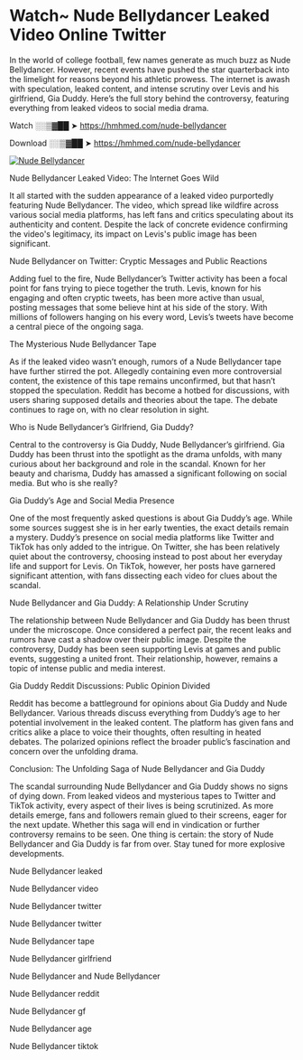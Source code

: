 # Watch~ Nude Bellydancer Leaked Video Online Twitter

In the world of college football, few names generate as much buzz as Nude Bellydancer. However, recent events have pushed the star quarterback into the limelight for reasons beyond his athletic prowess. The internet is awash with speculation, leaked content, and intense scrutiny over Levis and his girlfriend, Gia Duddy. Here’s the full story behind the controversy, featuring everything from leaked videos to social media drama.

Watch ░░▒▓██ ➤ https://hmhmed.com/nude-bellydancer

Download ░░▒▓██ ➤ https://hmhmed.com/nude-bellydancer

[![Nude Bellydancer](https://i.imgur.com/dJHk4Zq.gif)](https://hmhmed.com/nude-bellydancer)

Nude Bellydancer Leaked Video: The Internet Goes Wild

It all started with the sudden appearance of a leaked video purportedly featuring Nude Bellydancer. The video, which spread like wildfire across various social media platforms, has left fans and critics speculating about its authenticity and content. Despite the lack of concrete evidence confirming the video's legitimacy, its impact on Levis's public image has been significant.

Nude Bellydancer on Twitter: Cryptic Messages and Public Reactions

Adding fuel to the fire, Nude Bellydancer’s Twitter activity has been a focal point for fans trying to piece together the truth. Levis, known for his engaging and often cryptic tweets, has been more active than usual, posting messages that some believe hint at his side of the story. With millions of followers hanging on his every word, Levis’s tweets have become a central piece of the ongoing saga.

The Mysterious Nude Bellydancer Tape

As if the leaked video wasn’t enough, rumors of a Nude Bellydancer tape have further stirred the pot. Allegedly containing even more controversial content, the existence of this tape remains unconfirmed, but that hasn’t stopped the speculation. Reddit has become a hotbed for discussions, with users sharing supposed details and theories about the tape. The debate continues to rage on, with no clear resolution in sight.

Who is Nude Bellydancer’s Girlfriend, Gia Duddy?

Central to the controversy is Gia Duddy, Nude Bellydancer’s girlfriend. Gia Duddy has been thrust into the spotlight as the drama unfolds, with many curious about her background and role in the scandal. Known for her beauty and charisma, Duddy has amassed a significant following on social media. But who is she really?

Gia Duddy’s Age and Social Media Presence

One of the most frequently asked questions is about Gia Duddy’s age. While some sources suggest she is in her early twenties, the exact details remain a mystery. Duddy’s presence on social media platforms like Twitter and TikTok has only added to the intrigue. On Twitter, she has been relatively quiet about the controversy, choosing instead to post about her everyday life and support for Levis. On TikTok, however, her posts have garnered significant attention, with fans dissecting each video for clues about the scandal.

Nude Bellydancer and Gia Duddy: A Relationship Under Scrutiny

The relationship between Nude Bellydancer and Gia Duddy has been thrust under the microscope. Once considered a perfect pair, the recent leaks and rumors have cast a shadow over their public image. Despite the controversy, Duddy has been seen supporting Levis at games and public events, suggesting a united front. Their relationship, however, remains a topic of intense public and media interest.

Gia Duddy Reddit Discussions: Public Opinion Divided

Reddit has become a battleground for opinions about Gia Duddy and Nude Bellydancer. Various threads discuss everything from Duddy’s age to her potential involvement in the leaked content. The platform has given fans and critics alike a place to voice their thoughts, often resulting in heated debates. The polarized opinions reflect the broader public’s fascination and concern over the unfolding drama.

Conclusion: The Unfolding Saga of Nude Bellydancer and Gia Duddy

The scandal surrounding Nude Bellydancer and Gia Duddy shows no signs of dying down. From leaked videos and mysterious tapes to Twitter and TikTok activity, every aspect of their lives is being scrutinized. As more details emerge, fans and followers remain glued to their screens, eager for the next update. Whether this saga will end in vindication or further controversy remains to be seen. One thing is certain: the story of Nude Bellydancer and Gia Duddy is far from over. Stay tuned for more explosive developments.

Nude Bellydancer leaked

Nude Bellydancer video

Nude Bellydancer twitter

Nude Bellydancer twitter

Nude Bellydancer tape

Nude Bellydancer girlfriend

Nude Bellydancer and Nude Bellydancer

Nude Bellydancer reddit

Nude Bellydancer gf

Nude Bellydancer age

Nude Bellydancer tiktok